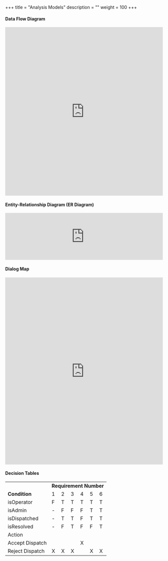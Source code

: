 +++
title = "Analysis Models"
description = ""
weight = 100
+++

#### Data Flow Diagram

<iframe frameborder="0" style="width:100%;height:538px;" src="https://www.draw.io/?lightbox=1&highlight=0000ff&layers=1&nav=1&title=Data%20Flow%20Diagram#Uhttps%3A%2F%2Fdrive.google.com%2Fuc%3Fid%3D1F9rc0AEbSjugR5xNc0UQWf_-yar4fAJ4%26export%3Ddownload"></iframe>

#### Entity-Relationship Diagram (ER Diagram)

<iframe frameborder="0" style="width:100%;height:-431px;" src="https://www.draw.io/?lightbox=1&highlight=0000ff&layers=1&nav=1&title=ER%20diagram#Uhttps%3A%2F%2Fdrive.google.com%2Fuc%3Fid%3D14LNoq5PaOTifRYPDzSrjwfyeJu35KJZz%26export%3Ddownload"></iframe>

#### Dialog Map

<iframe frameborder="0" style="width:100%;height:597px;" src="https://www.draw.io/?lightbox=1&highlight=0000ff&edit=_blank&layers=1&nav=1&title=Dialog%20Map.html#Uhttps%3A%2F%2Fdrive.google.com%2Fuc%3Fid%3D1PPxpYY9XT-8TiFQFEEy5Drvb61QO1U6r%26export%3Ddownload"></iframe>

#### Decision Tables

<table>
  <tr>
    <td/>
    <td colspan="6"><strong>Requirement Number</strong></td>
  </tr>
  <tr>
    <td><strong>Condition</strong></td>
    <td>1</td>
    <td>2</td>
    <td>3</td>
    <td>4</td>
    <td>5</td>
    <td>6</td>
  </tr>
  <tr>
    <td>isOperator</td>
    <td>F</td>
    <td>T</td>
    <td>T</td>
    <td>T</td>
    <td>T</td>
    <td>T</td>
  </tr>
  <tr>
    <td>isAdmin</td>
    <td>-</td>
    <td>F</td>
    <td>F</td>
    <td>F</td>
    <td>T</td>
    <td>T</td>
  </tr>
  <tr>
    <td>isDispatched</td>
    <td>-</td>
    <td>T</td>
    <td>T</td>
    <td>F</td>
    <td>T</td>
    <td>T</td>
  </tr>
  <tr>
    <td>isResolved</td>
    <td>-</td>
    <td>F</td>
    <td>T</td>
    <td>F</td>
    <td>F</td>
    <td>T</td>
  </tr>
  <tr>
    <td>Action</td>
    <td></td>
    <td></td>
    <td></td>
    <td></td>
    <td></td>
    <td></td>
  </tr>
  <tr>
    <td>Accept Dispatch</td>
    <td></td>
    <td></td>
    <td></td>
    <td>X</td>
    <td></td>
    <td></td>
  </tr>
  <tr>
    <td>Reject Dispatch</td>
    <td>X</td>
    <td>X</td>
    <td>X</td>
    <td></td>
    <td>X</td>
    <td>X</td>
  </tr>
</table>
